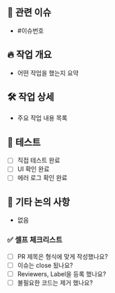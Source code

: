 ## 📌 관련 이슈

- #이슈번호

## 🔥 작업 개요

- 어떤 작업을 했는지 요약

## 🛠️ 작업 상세

- 주요 작업 내용 목록

## 🧪 테스트

- [ ] 직접 테스트 완료
- [ ] UI 확인 완료
- [ ] 에러 로그 확인 완료

## 💬 기타 논의 사항

- 없음

### ✅ 셀프 체크리스트

- [ ] PR 제목은 형식에 맞게 작성했나요?
- [ ] 이슈는 close 됬나요?
- [ ] Reviewers, Label을 등록 했나요?
- [ ] 불필요한 코드는 제거 했나요?
